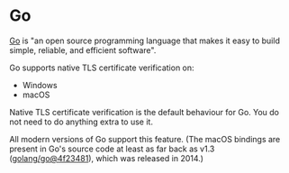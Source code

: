 # Go

[Go](https://golang.org) is "an open source programming language that makes it easy to build simple, reliable, and efficient software".

Go supports native TLS certificate verification on:

- Windows
- macOS

Native TLS certificate verification is the default behaviour for Go. You do not need to do anything extra to use it.

All modern versions of Go support this feature. (The macOS bindings are present in Go's source code at least as far back as v1.3 ([golang/go@4f23481](https://github.com/golang/go/commit/4f234814831c48a3bbc2b9a2d00242fad890facf)), which was released in 2014.)
